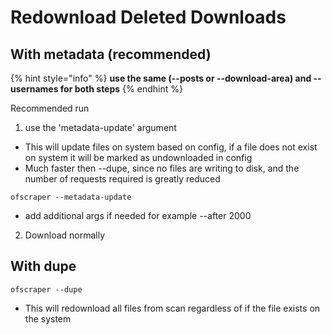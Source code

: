 # Redownload Deleted Downloads

## With metadata (recommended)

{% hint style="info" %}
**use the same (--posts or --download-area) and --usernames for both steps**
{% endhint %}

Recommended run&#x20;

1. use the 'metadata-update' argument

* This will update files on system based on config, if a file does not exist on system it will be marked as undownloaded in config
* Much faster then --dupe, since no files are writing to disk, and the number of requests required is greatly reduced

```
ofscraper --metadata-update
```

* add additional args if needed for example --after 2000

2. Download normally

## With dupe

```
ofscraper --dupe
```

* This will redownload all files from scan regardless of if the file exists on the system



